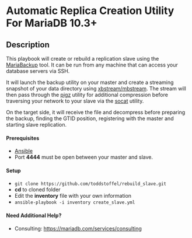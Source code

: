 # Automatic Replica Creation Utility For MariaDB 10.3+

## Description
This playbook will create or rebuild a replication slave using the [MariaBackup](https://mariadb.com/kb/en/library/mariabackup-overview/) tool.  It can be run from any machine that can access your database servers via SSH.

It will launch the backup utility on your master and create a streaming snapshot of your data directory using [xbstream/mbstream](https://www.percona.com/doc/percona-xtrabackup/2.3/xbstream/xbstream.html).  The stream will then pass through the [pigz](https://zlib.net/pigz/) utility for additional compression before traversing your network to your slave via the [socat](http://www.dest-unreach.org/socat/) utility.  

On the target side, it will receive the file and decompress before preparing the backup, finding the GTID position, registering with the master and starting slave replication.

#### Prerequisites

* [Ansible](http://docs.ansible.com/ansible/latest/intro_installation.html)
* Port **4444** must be open between your master and slave.

#### Setup

* `git clone https://github.com/toddstoffel/rebuild_slave.git`
* **cd** to cloned folder
* Edit the **inventory** file with your own information
* `ansible-playbook -i inventory create_slave.yml`

#### Need Additional Help?

* Consulting: https://mariadb.com/services/consulting
